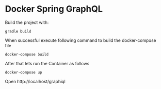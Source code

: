 # Docker Spring GraphQL

Build the project with:

`gradle build`

When successful execute following command to build the docker-compose file

`docker-compose build`

After that lets run the Container as follows

`docker-compose up`

Open http://localhost/graphiql